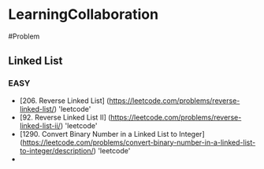 # LearningCollaboration
#Problem

## Linked List
### EASY
- [206. Reverse Linked List] (https://leetcode.com/problems/reverse-linked-list/) 'leetcode'
- [92. Reverse Linked List II] (https://leetcode.com/problems/reverse-linked-list-ii/) 'leetcode'
- [1290. Convert Binary Number in a Linked List to Integer] (https://leetcode.com/problems/convert-binary-number-in-a-linked-list-to-integer/description/) 'leetcode'
- 
